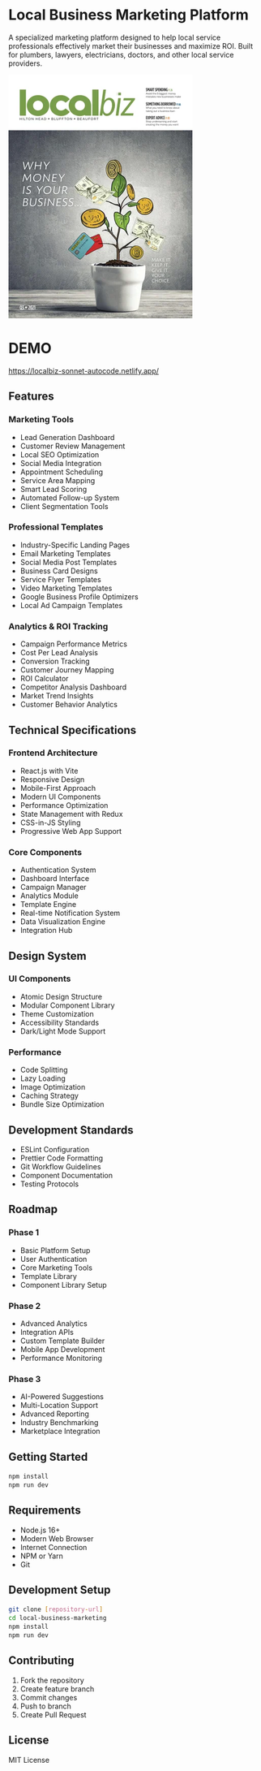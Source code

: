 # Local Business Marketing Platform

A specialized marketing platform designed to help local service professionals effectively market
their businesses and maximize ROI. Built for plumbers, lawyers, electricians, doctors, and other
local service providers.

![alt text](public/image.webp)

# DEMO

https://localbiz-sonnet-autocode.netlify.app/

## Features

### Marketing Tools

- Lead Generation Dashboard
- Customer Review Management
- Local SEO Optimization
- Social Media Integration
- Appointment Scheduling
- Service Area Mapping
- Smart Lead Scoring
- Automated Follow-up System
- Client Segmentation Tools

### Professional Templates

- Industry-Specific Landing Pages
- Email Marketing Templates
- Social Media Post Templates
- Business Card Designs
- Service Flyer Templates
- Video Marketing Templates
- Google Business Profile Optimizers
- Local Ad Campaign Templates

### Analytics & ROI Tracking

- Campaign Performance Metrics
- Cost Per Lead Analysis
- Conversion Tracking
- Customer Journey Mapping
- ROI Calculator
- Competitor Analysis Dashboard
- Market Trend Insights
- Customer Behavior Analytics

## Technical Specifications

### Frontend Architecture

- React.js with Vite
- Responsive Design
- Mobile-First Approach
- Modern UI Components
- Performance Optimization
- State Management with Redux
- CSS-in-JS Styling
- Progressive Web App Support

### Core Components

- Authentication System
- Dashboard Interface
- Campaign Manager
- Analytics Module
- Template Engine
- Real-time Notification System
- Data Visualization Engine
- Integration Hub

## Design System

### UI Components

- Atomic Design Structure
- Modular Component Library
- Theme Customization
- Accessibility Standards
- Dark/Light Mode Support

### Performance

- Code Splitting
- Lazy Loading
- Image Optimization
- Caching Strategy
- Bundle Size Optimization

## Development Standards

- ESLint Configuration
- Prettier Code Formatting
- Git Workflow Guidelines
- Component Documentation
- Testing Protocols

## Roadmap

### Phase 1

- Basic Platform Setup
- User Authentication
- Core Marketing Tools
- Template Library
- Component Library Setup

### Phase 2

- Advanced Analytics
- Integration APIs
- Custom Template Builder
- Mobile App Development
- Performance Monitoring

### Phase 3

- AI-Powered Suggestions
- Multi-Location Support
- Advanced Reporting
- Industry Benchmarking
- Marketplace Integration

## Getting Started

```bash
npm install
npm run dev
```

## Requirements

- Node.js 16+
- Modern Web Browser
- Internet Connection
- NPM or Yarn
- Git

## Development Setup

```bash
git clone [repository-url]
cd local-business-marketing
npm install
npm run dev
```

## Contributing

1. Fork the repository
2. Create feature branch
3. Commit changes
4. Push to branch
5. Create Pull Request

## License

MIT License
